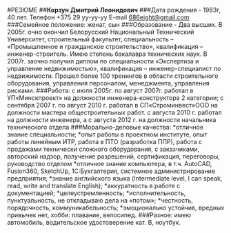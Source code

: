 #РЕЗЮМЕ
##**Корзун Дмитрий Леонидович**
###Дата рождения - 1983г, 40 лет. 
Телефон +375 29  yy-yy-yy               E-mail   686eight@gmail.com
###Семейное положение: женат, сын
###Образование - Два высших. В 2005г. очно окончил Белорусский Национальный Технический Университет, строительный факультет, специальность – «Промышленное и гражданское строительство», квалификация – инженер-строитель. Имею степень бакалавра технических наук. В 2007г. заочно получил диплом по специальности «Экспертиза и управление недвижимостью», квалификация – инженер-специалист по недвижимости. Прошел более 100 тренингов в области строительного оборудования, управления персоналом, менеджмента, управления рисками. 
###Работа:  с июля 2005г. по август 2007г. работал в УП«Минскпроект» на должности инженера-конструктора 2 категории; 
с сентября 2007 г. по август 2010 г. работал в СП«Строминвест»ООО на должности мастера общестроительных работ. 
с августа 2010 г. работал на должности инженера, а с августа 2012 г. на должности начальника технического отдела
###Морально-деловые качества:
*отличное знание специальности;
*опыт работы в проектном институте, опыт работы линейным ИТР, работа в ПТО (разработка ППР), работа с продажами технически сложного оборудования, с заказчиками, авторский надзор, получение разрешений, сертификация, переговоры, руководство отделом
*отличное знание компьютера, в т.ч. AutoCAD, Fusion360, SketchUp, 1C:Бухгалтерия,  системное администрирование предприятия;
*знание английского языка (Intermediate level, I can speak, read, write and translate English);
*аккуратность в работе с документацией;
*целеустремленность;
*исполнительность, пунктуальность, не откладываю дела на «потом»;
*честность, порядочность, коммуникабельность;
*эмоционально устойчив, вредных привычек нет, хобби: плавание, велосипед.
###Разное: имею автомобиль, водительское удостоверение кат. В, ноутбук.